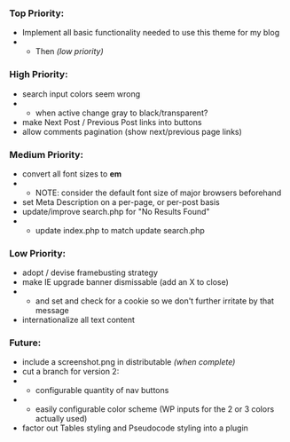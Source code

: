 ### Top Priority:
+ Implement all basic functionality needed to use this theme for my blog
+ + Then *(low priority)*

### High Priority:
+ search input colors seem wrong
+ + when active change gray to black/transparent?
+ make Next Post / Previous Post links into buttons
+ allow comments pagination (show next/previous page links)

### Medium Priority:
+ convert all font sizes to **em**
+ + NOTE: consider the default font size of major browsers beforehand
+ set Meta Description on a per-page, or per-post basis	
+ update/improve search.php for "No Results Found"
+ + update index.php to match update search.php

### Low Priority:
+ adopt / devise framebusting strategy
+ make IE upgrade banner dismissable (add an X to close)
+ + and set and check for a cookie so we don't further irritate by that message
+ internationalize all text content

### Future:
+ include a screenshot.png in distributable *(when complete)*
+ cut a branch for version 2:
+ + configurable quantity of nav buttons
+ + easily configurable color scheme (WP inputs for the 2 or 3 colors actually used)
+ factor out Tables styling and Pseudocode styling into a plugin
